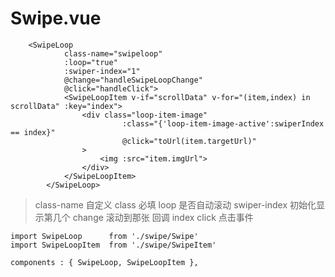 # Swipe.vue
```
	<SwipeLoop
			class-name="swipeloop"
			:loop="true"
			:swiper-index="1"
			@change="handleSwipeLoopChange"
			@click="handleClick">
			<SwipeLoopItem v-if="scrollData" v-for="(item,index) in scrollData" :key="index">
				<div class="loop-item-image"
						 :class="{'loop-item-image-active':swiperIndex == index}"
						 @click="toUrl(item.targetUrl)"
				>
					<img :src="item.imgUrl">
				</div>
			</SwipeLoopItem>
		</SwipeLoop>
```
> class-name 自定义 class 必填
> loop 是否自动滚动
> swiper-index 初始化显示第几个
> change 滚动到那张 回调 index
> click 点击事件
```
import SwipeLoop      from './swipe/Swipe'
import SwipeLoopItem  from './swipe/SwipeItem'

components : { SwipeLoop, SwipeLoopItem },
```
